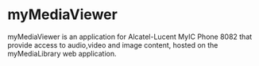 myMediaViewer
=============

myMediaViewer is an application for Alcatel-Lucent MyIC Phone 8082 that provide access to audio,video and image content, hosted on the myMediaLibrary web application.

